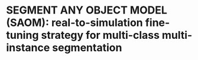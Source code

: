 # SEGMENT ANY OBJECT MODEL (SAOM): real-to-simulation fine-tuning strategy for multi-class multi-instance segmentation 


